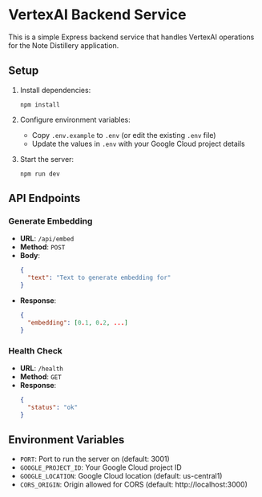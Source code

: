 # VertexAI Backend Service

This is a simple Express backend service that handles VertexAI operations for the Note Distillery application.

## Setup

1. Install dependencies:
   ```
   npm install
   ```

2. Configure environment variables:
   - Copy `.env.example` to `.env` (or edit the existing `.env` file)
   - Update the values in `.env` with your Google Cloud project details

3. Start the server:
   ```
   npm run dev
   ```

## API Endpoints

### Generate Embedding
- **URL**: `/api/embed`
- **Method**: `POST`
- **Body**:
  ```json
  {
    "text": "Text to generate embedding for"
  }
  ```
- **Response**:
  ```json
  {
    "embedding": [0.1, 0.2, ...]
  }
  ```

### Health Check
- **URL**: `/health`
- **Method**: `GET`
- **Response**:
  ```json
  {
    "status": "ok"
  }
  ```

## Environment Variables

- `PORT`: Port to run the server on (default: 3001)
- `GOOGLE_PROJECT_ID`: Your Google Cloud project ID
- `GOOGLE_LOCATION`: Google Cloud location (default: us-central1)
- `CORS_ORIGIN`: Origin allowed for CORS (default: http://localhost:3000) 